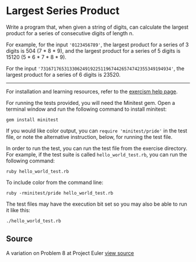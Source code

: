 # Largest Series Product

Write a program that, when given a string of digits, can calculate the largest product for a series of consecutive digits of length n.

For example, for the input `'0123456789'`, the largest product for a
series of 3 digits is 504 (7 * 8 * 9), and the largest product for a
series of 5 digits is 15120 (5 * 6 * 7 * 8 * 9).

For the input `'73167176531330624919225119674426574742355349194934'`,
the largest product for a series of 6 digits is 23520.

* * * *

For installation and learning resources, refer to the
[exercism help page](http://exercism.io/languages/ruby).

For running the tests provided, you will need the Minitest gem. Open a
terminal window and run the following command to install minitest:

    gem install minitest

If you would like color output, you can `require 'minitest/pride'` in
the test file, or note the alternative instruction, below, for running
the test file.

In order to run the test, you can run the test file from the exercise
directory. For example, if the test suite is called
`hello_world_test.rb`, you can run the following command:

    ruby hello_world_test.rb

To include color from the command line:

    ruby -rminitest/pride hello_world_test.rb

The test files may have the execution bit set so you may also be able to
run it like this:

    ./hello_world_test.rb


## Source

A variation on Problem 8 at Project Euler [view source](http://projecteuler.net/problem=8)
